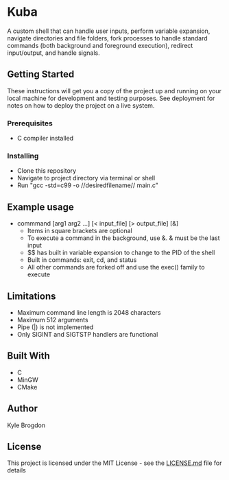 # Kuba

A custom shell that can handle user inputs, perform variable expansion, navigate directories and file folders, fork processes to handle standard commands (both background and foreground execution), redirect input/output, and handle signals.


## Getting Started

These instructions will get you a copy of the project up and running on your local machine for development and testing purposes. See deployment for notes on how to deploy the project on a live system.

### Prerequisites
- C compiler installed

### Installing
- Clone this repository
- Navigate to project directory via terminal or shell
- Run "gcc -std=c99 -o //desiredfilename// main.c"

## Example usage
- commmand [arg1 arg2 ...] [< input_file] [> output_file] [&]
  - Items in square brackets are optional
  - To execute a command in the background, use &. & must be the last input
  - $$ has built in variable expansion to change to the PID of the shell
  - Built in commands: exit, cd, and status
  - All other commands are forked off and use the exec() family to execute

## Limitations
- Maximum command line length is 2048 characters
- Maximum 512 arguments
- Pipe (|) is not implemented
- Only SIGINT and SIGTSTP handlers are functional

## Built With
- C
- MinGW
- CMake

## Author
Kyle Brogdon

## License

This project is licensed under the MIT License - see the [LICENSE.md](LICENSE.md) file for details

